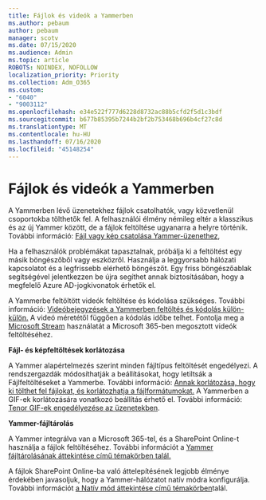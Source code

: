 ```yaml
---
title: Fájlok és videók a Yammerben
ms.author: pebaum
author: pebaum
manager: scotv
ms.date: 07/15/2020
ms.audience: Admin
ms.topic: article
ROBOTS: NOINDEX, NOFOLLOW
localization_priority: Priority
ms.collection: Adm_O365
ms.custom:
- "6040"
- "9003112"
ms.openlocfilehash: e34e522f777d6228d8732ac88b5cfd2f5d1c3bdf
ms.sourcegitcommit: b677b85395b7244b2bf2b753468b696b4cf27c8d
ms.translationtype: MT
ms.contentlocale: hu-HU
ms.lasthandoff: 07/16/2020
ms.locfileid: "45148254"
---
```

# <a name="files-and-videos-in-yammer"></a>Fájlok és videók a Yammerben

A Yammerben lévő üzenetekhez fájlok csatolhatók, vagy közvetlenül csoportokba tölthetők fel. A felhasználói élmény némileg eltér a klasszikus és az új Yammer között, de a fájlok feltöltése ugyanarra a helyre történik. További információ: [Fájl vagy kép csatolása Yammer-üzenethez](https://support.microsoft.com/office/attach-a-file-or-image-to-a-yammer-message-f576d4d1-ad66-4ce4-9c43-46cf75978dbf),  

Ha a felhasználók problémákat tapasztalnak, próbálja ki a feltöltést egy másik böngészőből vagy eszközről. Használja a leggyorsabb hálózati kapcsolatot és a legfrissebb elérhető böngészőt. Egy friss böngészőablak segítségével jelentkezzen be újra segíthet annak biztosításában, hogy a megfelelő Azure AD-jogkivonatok érhetők el.

A Yammerbe feltöltött videók feltöltése és kódolása szükséges. További információ: [Videóbejegyzések a Yammerben feltöltés és kódolás külön-külön.](https://support.microsoft.com/office/video-posts-in-yammer-upload-and-encode-separately-5b3a348e-3a0a-4c4b-95b1-eabdf245ba25) A videó méretétől függően a kódolás időbe telhet. Fontolja meg a [Microsoft Stream](https://docs.microsoft.com/stream/overview) használatát a Microsoft 365-ben megosztott videók feltöltéséhez.

**Fájl- és képfeltöltések korlátozása**

A Yammer alapértelmezés szerint minden fájltípus feltöltését engedélyezi. A rendszergazdák módosíthatják a beállításokat, hogy letiltsák a Fájlfeltöltéseket a Yammerbe. További információ: [Annak korlátozása, hogy ki tölthet fel fájlokat, és korlátozhatja a fájlformátumokat.](https://docs.microsoft.com/yammer/configure-your-yammer-network/configure-yammer#restrict-who-can-upload-files-and-limit-file-formats) A Yammerben a GIF-ek korlátozására vonatkozó beállítás érhető el. További információ: [Tenor GIF-ek engedélyezése az üzenetekben](https://docs.microsoft.com/yammer/configure-your-yammer-network/configure-yammer#allow-tenor-gifs-in-messages).

**Yammer-fájltárolás**

A Yammer integrálva van a Microsoft 365-tel, és a SharePoint Online-t használja a fájlok feltöltéséhez. További információt a [Yammer fájltárolásának áttekintése című témakörben talál.](https://docs.microsoft.com/yammer/get-started-with-yammer/file-storage) 

A fájlok SharePoint Online-ba való áttelepítésének legjobb élménye érdekében javasoljuk, hogy a Yammer-hálózatot natív módra konfigurálja. További információt [a Natív mód áttekintése című témakörben](https://docs.microsoft.com/yammer/configure-your-yammer-network/overview-native-mode)talál. 
